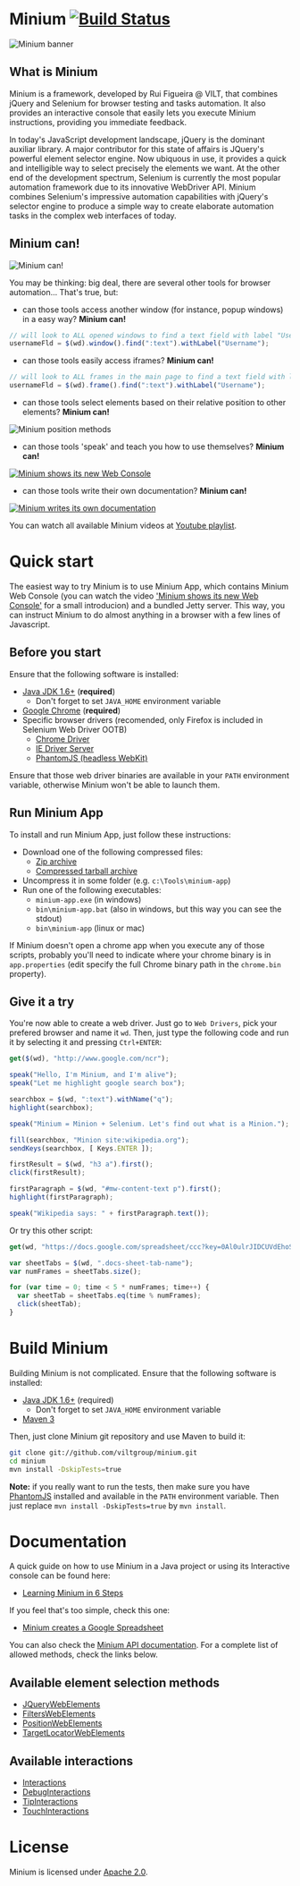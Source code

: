# Minium [![Build Status](https://travis-ci.org/viltgroup/minium.png)](https://travis-ci.org/viltgroup/minium)

![Minium banner](http://viltgroup.github.io/minium/images/banner_minium.png)

## What is Minium 

Minium is a framework, developed by Rui Figueira @ VILT, that combines jQuery and Selenium for browser testing 
and tasks automation. It also provides an interactive console that easily lets you execute Minium instructions, 
providing you immediate feedback.

In today's JavaScript development landscape, jQuery is the dominant auxiliar library. A major contributor for this
state of affairs is JQuery's powerful element selector engine. Now ubiquous in use, it provides a quick and 
intelligible way to select precisely the elements we want. At the other end of the development spectrum, Selenium 
is currently the most popular automation framework due to its innovative WebDriver API. Minium combines Selenium's 
impressive automation capabilities with jQuery's selector engine to produce a simple way to create elaborate 
automation tasks in the complex web interfaces of today.

## Minium can!

![Minium can!](http://viltgroup.github.io/minium/images/minium_can.png)

You may be thinking: big deal, there are several other tools for browser automation... That's true, but: 

* can those tools access another window (for instance, popup windows) in a easy way? **Minium can!**

```javascript
// will look to ALL opened windows to find a text field with label "Username", and fill it with a value
usernameFld = $(wd).window().find(":text").withLabel("Username");
```

* can those tools easily access iframes? **Minium can!**

```javascript
// will look to ALL frames in the main page to find a text field with label "Username"
usernameFld = $(wd).frame().find(":text").withLabel("Username");
```
* can those tools select elements based on their relative position to other elements? **Minium can!**

![Minium position methods](http://viltgroup.github.io/minium/images/position_selectors.png)

* can those tools 'speak' and teach you how to use themselves? **Minium can!**

[![Minium shows its new Web Console](http://halgatewood.com/youtube/i/QlPLNEJD5rc.jpg)](http://www.youtube.com/watch?v=QlPLNEJD5rc)

* can those tools write their own documentation? **Minium can!**

[![Minium writes its own documentation](http://halgatewood.com/youtube/i/wgAatRpNv_c.jpg)](http://www.youtube.com/watch?v=wgAatRpNv_c)

You can watch all available Minium videos at 
[Youtube playlist](http://www.youtube.com/playlist?list=PLtYR_mxVztvMZuYfgjRe5OAl2WL_mb2N_).

# Quick start

The easiest way to try Minium is to use Minium App, which contains Minium Web Console (you can watch the video ['Minium shows its new Web Console'](http://www.youtube.com/watch?v=QlPLNEJD5rc) for a small introducion) and a bundled Jetty server.
This way, you can instruct Minium to do almost anything in a browser with a few lines of Javascript.

## Before you start

Ensure that the following software is installed:

* [Java JDK 1.6+](http://www.oracle.com/technetwork/java/javase/downloads/index.html) (**required**)
  * Don't forget to set `JAVA_HOME` environment variable 
* [Google Chrome](https://www.google.com/intl/en/chrome/browser/) (**required**)
* Specific browser drivers (recomended, only Firefox is included in Selenium Web Driver OOTB)
  * [Chrome Driver](http://chromedriver.storage.googleapis.com/index.html)
  * [IE Driver Server](https://code.google.com/p/selenium/downloads/list)
  * [PhantomJS (headless WebKit)](http://phantomjs.org/download.html)

Ensure that those web driver binaries are available in your `PATH` environment variable, otherwise Minium won't be able to launch them.
  
## Run Minium App

To install and run Minium App, just follow these instructions:

* Download one of the following compressed files:
  * [Zip archive](https://oss.sonatype.org/content/repositories/releases/com/vilt-group/minium/minium-app/0.9.1/minium-app-0.9.1-bin.zip)
  * [Compressed tarball archive](https://oss.sonatype.org/content/repositories/releases/com/vilt-group/minium/minium-app/0.9.1/minium-app-0.9.1-bin.tar.gz)
* Uncompress it in some folder (e.g. `c:\Tools\minium-app`)
* Run one of the following executables:
  * `minium-app.exe` (in windows)
  * `bin\minium-app.bat` (also in windows, but this way you can see the stdout)
  * `bin\minium-app` (linux or mac)

If Minium doesn't open a chrome app when you execute any of those scripts, probably you'll need to indicate where your chrome binary is in `app.properties` (edit specify the full Chrome binary path in the `chrome.bin` property).

## Give it a try

You're now able to create a web driver. Just go to `Web Drivers`, pick your prefered browser and name it `wd`. Then, just type the following code and run it by selecting it and pressing `Ctrl+ENTER`:

```javascript
get($(wd), "http://www.google.com/ncr");

speak("Hello, I'm Minium, and I'm alive");
speak("Let me highlight google search box");

searchbox = $(wd, ":text").withName("q");
highlight(searchbox);

speak("Minium = Minion + Selenium. Let's find out what is a Minion.");

fill(searchbox, "Minion site:wikipedia.org");
sendKeys(searchbox, [ Keys.ENTER ]);

firstResult = $(wd, "h3 a").first();
click(firstResult);

firstParagraph = $(wd, "#mw-content-text p").first();
highlight(firstParagraph);

speak("Wikipedia says: " + firstParagraph.text());
```

Or try this other script:

```javascript
get(wd, "https://docs.google.com/spreadsheet/ccc?key=0Al0ulrJIDCUVdEhoSDlRbVZYWUt5ZVJCb1pVb0h1UFE");

var sheetTabs = $(wd, ".docs-sheet-tab-name");
var numFrames = sheetTabs.size();

for (var time = 0; time < 5 * numFrames; time++) {
  var sheetTab = sheetTabs.eq(time % numFrames);
  click(sheetTab);
}
```

# Build Minium

Building Minium is not complicated. Ensure that the following software is installed:

* [Java JDK 1.6+](http://www.oracle.com/technetwork/java/javase/downloads/index.html) (required)
  * Don't forget to set `JAVA_HOME` environment variable 
* [Maven 3](http://maven.apache.org/download.cgi)

Then, just clone Minium git repository and use Maven to build it:

```bash
git clone git://github.com/viltgroup/minium.git
cd minium
mvn install -DskipTests=true
```

**Note:** if you really want to run the tests, then make sure you have [PhantomJS](http://phantomjs.org/download.html) installed and available in the `PATH` environment variable. Then just replace `mvn install -DskipTests=true` by `mvn install`.

# Documentation

A quick guide on how to use Minium in a Java project or using its Interactive console can be found here:

* [Learning Minium in 6 Steps](https://github.com/viltgroup/minium/wiki/Learning-Minium-in-6-Steps)

If you feel that's too simple, check this one:

* [Minium creates a Google Spreadsheet](https://github.com/viltgroup/minium/wiki/Minium-creates-a-Google-Spreadsheet)

You can also check the [Minium API documentation](http://viltgroup.github.io/minium/apidocs/). For a complete list of allowed methods, check the links below.

## Available element selection methods

* [JQueryWebElements](http://viltgroup.github.io/minium/apidocs/com/vilt/minium/JQueryWebElements.html)
* [FiltersWebElements](http://viltgroup.github.io/minium/apidocs/com/vilt/minium/FiltersWebElements.html)
* [PositionWebElements](http://viltgroup.github.io/minium/apidocs/com/vilt/minium/PositionWebElements.html)
* [TargetLocatorWebElements](http://viltgroup.github.io/minium/apidocs/com/vilt/minium/TargetLocatorWebElements.html)

## Available interactions

* [Interactions](http://viltgroup.github.io/minium/apidocs/com/vilt/minium/actions/Interactions.html)
* [DebugInteractions](http://viltgroup.github.io/minium/apidocs/com/vilt/minium/actions/DebugInteractions.html)
* [TipInteractions](http://viltgroup.github.io/minium/apidocs/com/vilt/minium/actions/TipInteractions.html)
* [TouchInteractions](http://viltgroup.github.io/minium/apidocs/com/vilt/minium/actions/touch/TouchInteractions.html)

# License

Minium is licensed under [Apache 2.0](http://www.apache.org/licenses/LICENSE-2.0.html).

